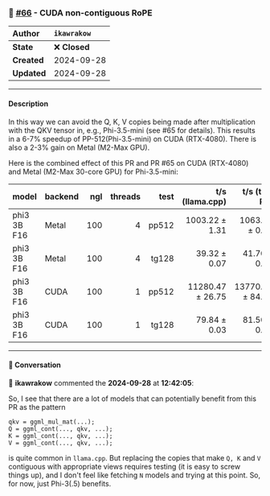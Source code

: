 ### 🔀 [#66](https://github.com/ikawrakow/ik_llama.cpp/pull/66) - CUDA non-contiguous RoPE

| **Author** | `ikawrakow` |
| :--- | :--- |
| **State** | ❌ **Closed** |
| **Created** | 2024-09-28 |
| **Updated** | 2024-09-28 |

---

#### Description

In this way we can avoid the Q, K, V copies being made after multiplication with the QKV tensor in, e.g., Phi-3.5-mini (see #65 for details). This results in a 6-7% speedup of PP-512(Phi-3.5-mini) on CUDA (RTX-4080). There is also a 2-3% gain on Metal (M2-Max GPU).

Here is the combined effect of this PR and PR #65 on CUDA (RTX-4080) and Metal (M2-Max 30-core GPU) for Phi-3.5-mini:

| model        | backend    | ngl | threads |          test |   t/s (llama.cpp)    |  t/s (this PR)   |  Speedup |
| -------------| ---------- | --: | ------: | ------------: | -------------------: | ---------------: | -------: |
| phi3 3B F16  | Metal      | 100 |       4 |         pp512 |       1003.22 ± 1.31 |   1063.84 ± 0.63 |  1.060   |
| phi3 3B F16  | Metal      | 100 |       4 |         tg128 |         39.32 ± 0.07 |     41.70 ± 0.06 |  1.061   |
| phi3 3B F16  | CUDA       | 100 |       1 |         pp512 |     11280.47 ± 26.75 | 13770.42 ± 84.46 |  1.221   |
| phi3 3B F16  | CUDA       | 100 |       1 |         tg128 |         79.84 ± 0.03 |     81.50 ± 0.02 |  1.021   |

---

#### 💬 Conversation

👤 **ikawrakow** commented the **2024-09-28** at **12:42:05**:<br>

So, I see that there are a lot of models that can potentially benefit from this PR as the pattern
```
qkv = ggml_mul_mat(...);
Q = ggml_cont(..., qkv, ...);
K = ggml_cont(..., qkv, ...);
V = ggml_cont(..., qkv, ...);
```
is quite common in `llama.cpp`. But replacing the copies that make `Q, K` and `V` contiguous with appropriate views requires testing (it is easy to screw things up), and I don't feel like fetching `N` models and trying at this point. So, for now, just Phi-3(.5) benefits.